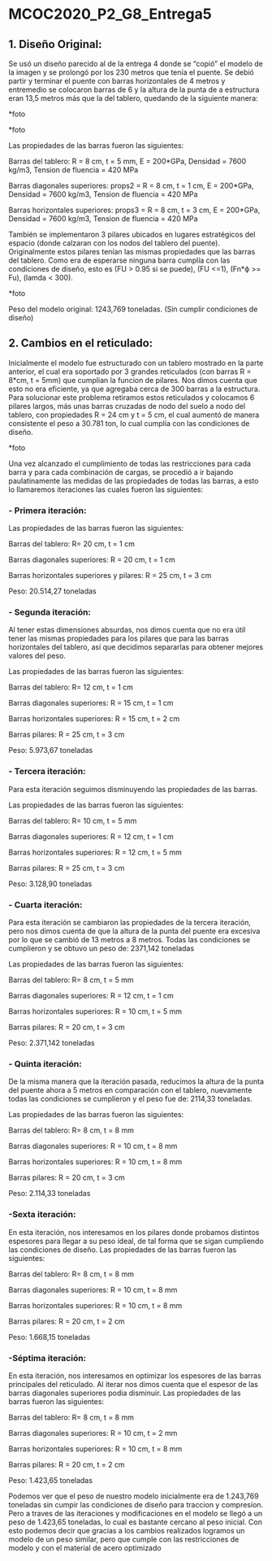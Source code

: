 # MCOC2020_P2_G8_Entrega5
## 1. Diseño Original:

  Se usó un diseño parecido al de la entrega 4 donde se “copió” el modelo de la imagen y se prolongó por los 230 metros que tenía el puente. Se debió partir y terminar el puente con barras horizontales de 4 metros y entremedio se colocaron barras de 6 y la altura de la punta de a estructura eran 13,5 metros más que la del tablero, quedando de la siguiente manera:

*foto

*foto

Las propiedades de las barras fueron las siguientes:

Barras del tablero: R = 8 cm, t = 5 mm, E = 200*GPa, Densidad = 7600 kg/m3, Tension de fluencia = 420 MPa

Barras diagonales superiores: props2 = R = 8 cm, t = 1 cm, E = 200*GPa, Densidad = 7600 kg/m3, Tension de fluencia = 420 MPa

Barras horizontales superiores: props3 = R = 8 cm, t = 3 cm, E = 200*GPa, Densidad = 7600 kg/m3, Tension de fluencia = 420 MPa


También se implementaron 3 pilares ubicados en lugares estratégicos del espacio (donde calzaran con los nodos del tablero del puente). Originalmente estos pilares tenían las mismas propiedades que las barras del tablero. Como era de esperarse ninguna barra cumplía con las condiciones de diseño, esto es (FU > 0.95 si se puede), (FU <=1), (Fn*ϕ >= Fu), (lamda < 300).

*foto

Peso del modelo original:   1243,769 toneladas. (Sin cumplir condiciones de diseño)

## 2. Cambios en el reticulado:

Inicialmente el modelo fue estructurado con un tablero mostrado en la parte anterior, el cual era soportado por 3 grandes reticulados (con barras R = 8*cm, t = 5mm) que cumplian la funcion de pilares. Nos dimos cuenta que esto no era eficiente, ya que agregaba cerca de 300 barras a la estructura. 
Para solucionar este problema retiramos estos reticulados y colocamos 6 pilares largos, más unas barras cruzadas de nodo del suelo a nodo del tablero, con propiedades R = 24 cm y t = 5 cm, el cual aumentó de manera consistente el peso a 30.781 ton, lo cual cumplía con las condiciones de diseño. 

*foto

Una vez alcanzado el cumplimiento de todas las restricciones para cada barra y para cada combinación de cargas, se procedió a ir bajando paulatinamente las medidas de las propiedades de todas las barras, a esto lo llamaremos iteraciones las cuales fueron las siguientes:


### - Primera iteración:

Las propiedades de las barras fueron las siguientes:

Barras del tablero: R= 20 cm, t = 1 cm 

Barras diagonales superiores: R = 20 cm, t = 1 cm

Barras horizontales superiores y pilares: R = 25 cm, t = 3 cm

Peso: 20.514,27 toneladas


### - Segunda iteración:

Al tener estas dimensiones absurdas, nos dimos cuenta que no era útil tener las mismas propiedades para los pilares que para las barras horizontales del tablero, así que decidimos separarlas para obtener mejores valores del peso.

Las propiedades de las barras fueron las siguientes:

Barras del tablero: R= 12 cm, t = 1 cm 

Barras diagonales superiores: R = 15 cm, t = 1 cm

Barras horizontales superiores: R = 15 cm, t = 2 cm

Barras pilares: R = 25 cm, t = 3 cm

Peso: 5.973,67 toneladas


### - Tercera iteración:

Para esta iteración seguimos disminuyendo las propiedades de las barras.

Las propiedades de las barras fueron las siguientes:

Barras del tablero: R= 10 cm, t = 5 mm 

Barras diagonales superiores: R = 12 cm, t = 1 cm

Barras horizontales superiores: R = 12 cm, t = 5 mm

Barras pilares: R = 25 cm, t = 3 cm

Peso: 3.128,90 toneladas


### - Cuarta iteración:
Para esta iteración se cambiaron las propiedades de la tercera iteración, pero nos dimos cuenta de que la altura de la punta del puente era excesiva por lo que se cambió de 13 metros a 8 metros. Todas las condiciones se cumplieron y se obtuvo un peso de: 2371,142 toneladas

Las propiedades de las barras fueron las siguientes:

Barras del tablero: R= 8 cm, t = 5 mm 

Barras diagonales superiores: R = 12 cm, t = 1 cm

Barras horizontales superiores: R = 10 cm, t = 5 mm

Barras pilares: R = 20 cm, t = 3 cm

Peso: 2.371,142 toneladas


### - Quinta iteración:
De la misma manera que la iteración pasada, reducimos la altura de la punta del puente ahora a 5 metros en comparación con el tablero, nuevamente todas las condiciones se cumplieron y el peso fue de: 2114,33 toneladas.

Las propiedades de las barras fueron las siguientes:

Barras del tablero: R= 8 cm, t = 8 mm 

Barras diagonales superiores: R = 10 cm, t = 8 mm

Barras horizontales superiores: R = 10 cm, t = 8 mm

Barras pilares: R = 20 cm, t = 3 cm

Peso: 2.114,33 toneladas


### -Sexta iteración:
En esta iteración, nos interesamos en los pilares donde probamos distintos espesores para llegar a su peso ideal, de tal forma que se sigan cumpliendo las condiciones de diseño.
Las propiedades de las barras fueron las siguientes:

Barras del tablero: R= 8 cm, t = 8 mm 

Barras diagonales superiores: R = 10 cm, t = 8 mm

Barras horizontales superiores: R = 10 cm, t = 8 mm

Barras pilares: R = 20 cm, t = 2 cm

Peso: 1.668,15 toneladas


### -Séptima iteración:
En esta iteración, nos interesamos en optimizar los espesores de las barras principales del reticulado. Al iterar nos dimos cuenta que el espesor de las barras diagonales superiores podia disminuir. Las propiedades de las barras fueron las siguientes:

Barras del tablero: R= 8 cm, t = 8 mm 

Barras diagonales superiores: R = 10 cm, t = 2 mm

Barras horizontales superiores: R = 10 cm, t = 8 mm

Barras pilares: R = 20 cm, t = 2 cm

Peso: 1.423,65 toneladas 


Podemos ver que el peso de nuestro modelo inicialmente era de 1.243,769 toneladas sin cumpir las condiciones de diseño para traccion y compresion. Pero a traves de las iteraciones y modificaciones en el modelo se llegó a un peso de 1.423,65 toneladas, lo cual es bastante cercano al peso inicial. Con esto podemos decir que gracias a los cambios realizados logramos un modelo de un peso similar, pero que cumple con las restricciones de modelo y con el material de acero optimizado


